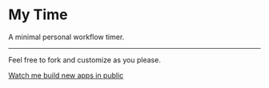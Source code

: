 # My Time

A minimal personal workflow timer.
___
Feel free to fork and customize as you please.

[Watch me build new apps in public](https://www.youtube.com/channel/UC_x36zCEGilGpB1m-V4gmjg/featured)